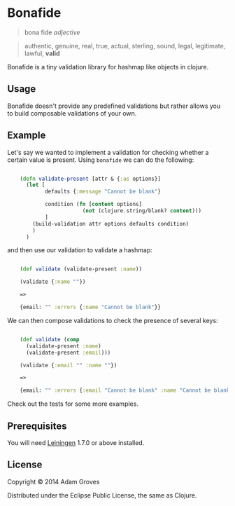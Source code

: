 # Bonafide

> bona fide _adjective_

> authentic, genuine, real, true, actual, sterling, sound, legal, legitimate, lawful, **valid**


Bonafide is a tiny validation library for hashmap like objects in clojure.

## Usage

Bonafide doesn't provide any predefined validations but rather allows you to build composable validations of your own.

## Example

Let's say we wanted to implement a validation for checking whether a certain value is present. Using `bonafide` we can do the following:

```clojure

    (defn validate-present [attr & {:as options}]
      (let [
            defaults {:message "Cannot be blank"}

            condition (fn [content options]
                        (not (clojure.string/blank? content)))
            ]
        (build-validation attr options defaults condition)
        )
      )

```

and then use our validation to validate a hashmap:

```clojure

    (def validate (validate-present :name))

    (validate {:name ""})

    =>

    {email: "" :errors {:name "Cannot be blank"}}

```

We can then compose validations to check the presence of several keys:

```clojure

    (def validate (comp
      (validate-present :name)
      (validate-present :email)))

    (validate {:email "" :name ""})

    =>

    {email: "" :errors {:email "Cannot be blank" :name "Cannot be blank"}}

```

Check out the tests for some more examples.

## Prerequisites

You will need [Leiningen][1] 1.7.0 or above installed.

[1]: https://github.com/technomancy/leiningen

## License

Copyright © 2014 Adam Groves

Distributed under the Eclipse Public License, the same as Clojure.
